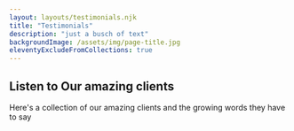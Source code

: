 ```yaml
---
layout: layouts/testimonials.njk
title: "Testimonials"
description: "just a busch of text"
backgroundImage: /assets/img/page-title.jpg
eleventyExcludeFromCollections: true
---
```


## Listen to Our amazing clients

Here's a collection of our amazing clients and the growing words they have to say
